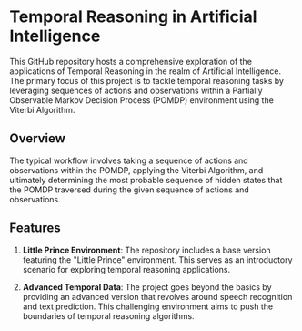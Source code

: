 # Temporal Reasoning in Artificial Intelligence

This GitHub repository hosts a comprehensive exploration of the applications of Temporal Reasoning in the realm of Artificial Intelligence. The primary focus of this project is to tackle temporal reasoning tasks by leveraging sequences of actions and observations within a Partially Observable Markov Decision Process (POMDP) environment using the Viterbi Algorithm.

## Overview

The typical workflow involves taking a sequence of actions and observations within the POMDP, applying the Viterbi Algorithm, and ultimately determining the most probable sequence of hidden states that the POMDP traversed during the given sequence of actions and observations.

## Features

1. **Little Prince Environment**: The repository includes a base version featuring the "Little Prince" environment. This serves as an introductory scenario for exploring temporal reasoning applications.

2. **Advanced Temporal Data**: The project goes beyond the basics by providing an advanced version that revolves around speech recognition and text prediction. This challenging environment aims to push the boundaries of temporal reasoning algorithms.
